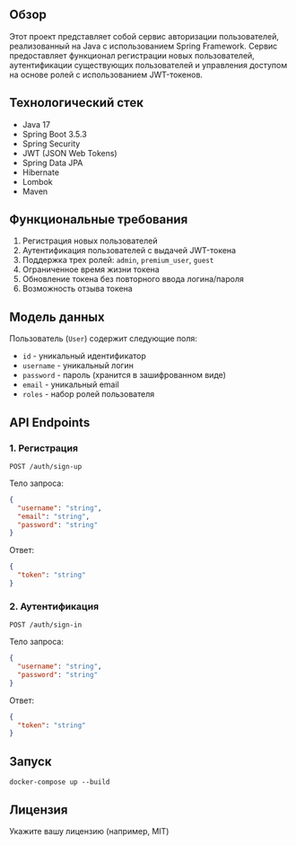 ## Обзор
Этот проект представляет собой сервис авторизации пользователей, реализованный на Java с использованием Spring Framework. Сервис предоставляет функционал регистрации новых пользователей, аутентификации существующих пользователей и управления доступом на основе ролей с использованием JWT-токенов.

## Технологический стек
- Java 17
- Spring Boot 3.5.3
- Spring Security
- JWT (JSON Web Tokens)
- Spring Data JPA
- Hibernate
- Lombok
- Maven

## Функциональные требования
1. Регистрация новых пользователей
2. Аутентификация пользователей с выдачей JWT-токена
3. Поддержка трех ролей: `admin`, `premium_user`, `guest`
4. Ограниченное время жизни токена
5. Обновление токена без повторного ввода логина/пароля
6. Возможность отзыва токена

## Модель данных
Пользователь (`User`) содержит следующие поля:
- `id` - уникальный идентификатор
- `username` - уникальный логин
- `password` - пароль (хранится в зашифрованном виде)
- `email` - уникальный email
- `roles` - набор ролей пользователя

## API Endpoints

### 1. Регистрация
```
POST /auth/sign-up
```
Тело запроса:
```json
{
  "username": "string",
  "email": "string",
  "password": "string"
}
```

Ответ:
```json
{
  "token": "string"
}
```

### 2. Аутентификация
```
POST /auth/sign-in
```
Тело запроса:
```json
{
  "username": "string",
  "password": "string"
}
```
Ответ:
```json
{
  "token": "string"
}
```

## Запуск 

```
docker-compose up --build
```

## Лицензия
Укажите вашу лицензию (например, MIT)
